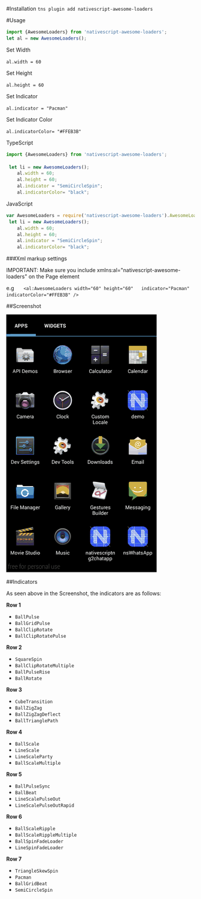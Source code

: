#Installation
`tns plugin add nativescript-awesome-loaders`

#Usage

```js
import {AwesomeLoaders} from 'nativescript-awesome-loaders';
let al = new AwesomeLoaders();
```    

Set Width 

`al.width = 60`

Set Height

`al.height = 60`

Set Indicator

`al.indicator = "Pacman"`

Set Indicator Color

`al.indicatorColor= "#FFEB3B"`

TypeScript
```ts
import {AwesomeLoaders} from 'nativescript-awesome-loaders';

 let li = new AwesomeLoaders();
    al.width = 60;
    al.height = 60;
    al.indicator = "SemiCircleSpin";
    al.indicatorColor= "black";
```

JavaScript
```js
var AwesomeLoaders = require('nativescript-awesome-loaders').AwesomeLoaders;
 let li = new AwesomeLoaders();
    al.width = 60;
    al.height = 60;
    al.indicator = "SemiCircleSpin";
    al.indicatorColor= "black";
```



###Xml markup settings

IMPORTANT: Make sure you include xmlns:al="nativescript-awesome-loaders" on the Page element

e.g
`    <al:AwesomeLoaders width="60" height="60"   indicator="Pacman" indicatorColor="#FFEB3B" /> `

##Screenshot

![ss](screenshots/loading_indicator.gif?raw=true)


##Indicators

As seen above in the Screenshot, the indicators are as follows:

**Row 1**
 * `BallPulse`
 * `BallGridPulse`
 * `BallClipRotate`
 * `BallClipRotatePulse`

**Row 2**
 * `SquareSpin`
 * `BallClipRotateMultiple`
 * `BallPulseRise`
 * `BallRotate`

**Row 3**
 * `CubeTransition`
 * `BallZigZag`
 * `BallZigZagDeflect`
 * `BallTrianglePath`

**Row 4**
 * `BallScale`
 * `LineScale`
 * `LineScaleParty`
 * `BallScaleMultiple`

**Row 5**
 * `BallPulseSync`
 * `BallBeat`
 * `LineScalePulseOut`
 * `LineScalePulseOutRapid`

**Row 6**
 * `BallScaleRipple`
 * `BallScaleRippleMultiple`
 * `BallSpinFadeLoader`
 * `LineSpinFadeLoader`

**Row 7**
 * `TriangleSkewSpin`
 * `Pacman`
 * `BallGridBeat`
 * `SemiCircleSpin`